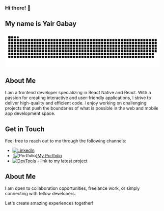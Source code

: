 ### Hi there! 👋

## My name is Yair Gabay

<picture>
  <source media="(prefers-color-scheme: dark)" srcset="https://raw.githubusercontent.com/platane/platane/output/github-contribution-grid-snake-dark.svg">
  <source media="(prefers-color-scheme: light)" srcset="https://raw.githubusercontent.com/platane/platane/output/github-contribution-grid-snake.svg">
  <img alt="GitHub contribution grid snake animation" src="https://raw.githubusercontent.com/platane/platane/output/github-contribution-grid-snake.svg">
</picture>

## About Me

I am a frontend developer specializing in React Native and React. With a passion for creating interactive and user-friendly applications, I strive to deliver high-quality and efficient code. I enjoy working on challenging projects that push the boundaries of what is possible in the web and mobile app development space.

## Get in Touch

Feel free to reach out to me through the following channels:

- [![LinkedIn](https://img.shields.io/badge/LinkedIn-%230077B5?logo=linkedin&logoColor=white)](https://www.linkedin.com/in/yair-gabay-aba1b8207)
- [![Portfolio](https://img.shields.io/badge/Portfolio-%23339933?logo=google-chrome&logoColor=white)][My Portfolio](https://yair8520.github.io/MyPortfolio)
- [![DevTools](https://img.shields.io/badge/Latest%20Project-Check%20it%20out-yellow?logo=dev.to)](https://yair8520.github.io/dev-tools/) - link to my latest project

## About Me

I am open to collaboration opportunities, freelance work, or simply connecting with fellow developers.

Let's create amazing experiences together!
